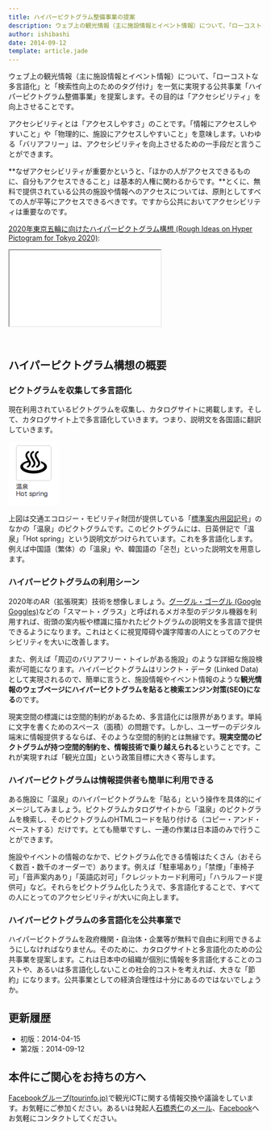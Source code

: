 ```yaml
---
title: ハイパーピクトグラム整備事業の提案
description: ウェブ上の観光情報（主に施設情報とイベント情報）について、「ローコストな多言語化」と「検索性向上のためのタグ付け」を一気に実現する公共事業「ハイパーピクトグラム整備事業」を提案します。その目的は「アクセシビリティ」を向上させることです。
author: ishibashi
date: 2014-09-12
template: article.jade
---
```


ウェブ上の観光情報（主に施設情報とイベント情報）について、「ローコストな多言語化」と「検索性向上のためのタグ付け」を一気に実現する公共事業「ハイパーピクトグラム整備事業」を提案します。その目的は「アクセシビリティ」を向上させることです。

アクセシビリティとは「アクセスしやすさ」のことです。「情報にアクセスしやすいこと」や「物理的に、施設にアクセスしやすいこと」を意味します。いわゆる「バリアフリー」は、アクセシビリティを向上させるための一手段だと言うことができます。

**なぜアクセシビリティが重要かというと、「ほかの人がアクセスできるものに、自分もアクセスできること」は基本的人権に関わるからです。**とくに、無料で提供されている公共の施設や情報へのアクセスについては、原則としてすべての人が平等にアクセスできるべきです。ですから公共においてアクセシビリティは重要なのです。

<span class="more"></span>


[2020年東京五輪に向けたハイパーピクトグラム構想 (Rough Ideas on Hyper Pictogram for Tokyo 2020)](http://www.slideshare.net/HidetoIshibashi/hyper-pictogram-rough-ideas):

<div class="embed-responsive embed-responsive-4by3 text-center" style="margin-bottom: 4em;">
  <iframe class="embed-responsive-item" src="//www.slideshare.net/slideshow/embed_code/39008003" allowfullscreen> </iframe>
</div>


ハイパーピクトグラム構想の概要
------------------------

### ピクトグラムを収集して多言語化

現在利用されているピクトグラムを収集し、カタログサイトに掲載します。そして、カタログサイト上で多言語化していきます。つまり、説明文を各国語に翻訳していきます。

![温泉 / Hot spring][3]

上図は交通エコロジー・モビリティ財団が提供している「[標準案内用図記号][2]」のなかの「温泉」のピクトグラムです。このピクトグラムには、日英併記で「温泉」「Hot spring」という説明文がつけられています。これを多言語化します。例えば中国語（繁体）の「溫泉」や、韓国語の「온천」といった説明文を用意します。


### ハイパーピクトグラムの利用シーン

2020年のAR（拡張現実）技術を想像しましょう。[グーグル・ゴーグル (Google Goggles)][4]などの「スマート・グラス」と呼ばれるメガネ型のデジタル機器を利用すれば、街頭の案内板や標識に描かれたピクトグラムの説明文を多言語で提供できるようになります。これはとくに視覚障碍や識字障害の人にとってのアクセシビリティを大いに改善します。

また、例えば「周辺のバリアフリー・トイレがある施設」のような詳細な施設検索が可能になります。ハイパーピクトグラムはリンクト・データ (Linked Data) として実現されるので、簡単に言うと、施設情報やイベント情報のような**観光情報のウェブページにハイパーピクトグラムを貼ると検索エンジン対策(SEO)になる**のです。

現実空間の標識には空間的制約があるため、多言語化には限界があります。単純に文字を書くためのスペース（面積）の問題です。しかし、ユーザーのデジタル端末に情報提供するならば、そのような空間的制約とは無縁です。**現実空間のピクトグラムが持つ空間的制約を、情報技術で乗り越えられる**ということです。これが実現すれば「観光立国」という政策目標に大きく寄与します。


### ハイパーピクトグラムは情報提供者も簡単に利用できる

ある施設に「温泉」のハイパーピクトグラムを「貼る」という操作を具体的にイメージしてみましょう。ピクトグラムカタログサイトから「温泉」のピクトグラムを検索し、そのピクトグラムのHTMLコードを貼り付ける（コピー・アンド・ペーストする）だけです。とても簡単ですし、一連の作業は日本語のみで行うことができます。

施設やイベントの情報のなかで、ピクトグラム化できる情報はたくさん（おそらく数百・数千のオーダーで）あります。例えば「駐車場あり」「禁煙」「車椅子可」「音声案内あり」「英語応対可」「クレジットカード利用可」「ハラルフード提供可」など。それらをピクトグラム化したうえで、多言語化することで、すべての人にとってのアクセシビリティが大いに向上します。


### ハイパーピクトグラムの多言語化を公共事業で

ハイパーピクトグラムを政府機関・自治体・企業等が無料で自由に利用できるようにしなければなりません。そのために、カタログサイトと多言語化のための公共事業を提案します。これは日本中の組織が個別に情報を多言語化することのコストや、あるいは多言語化しないことの社会的コストを考えれば、大きな「節約」になります。公共事業としての経済合理性は十分にあるのではないでしょうか。


更新履歴
-------

- 初版：2014-04-15
- 第2版：2014-09-12


本件にご関心をお持ちの方へ
----------------------

[Facebookグループ(tourinfo.jp)][8]で観光ICTに関する情報交換や議論をしています。お気軽にご参加ください。あるいは発起人[石橋秀仁][9]の[メール][10]、[Facebook][11]へお気軽にコンタクトしてください。


[1]: https://www.mlit.go.jp/kankocho/news03_000100.html
[2]: http://www.ecomo.or.jp/barrierfree/pictogram/picto_top.html
[3]: hot_spring.png
[4]: http://www.google.com/mobile/goggles
[5]: https://www.ipa.go.jp/osc/20131120.html
[6]: http://schema.org/
[7]: http://www.google.com/landing/now/
[8]: https://www.facebook.com/groups/267182690120144/
[9]: http://ja.ishibashihideto.net/
[10]: mailto:hidetoi@gmail.com
[11]: https://www.facebook.com/ishibashi.hideto
